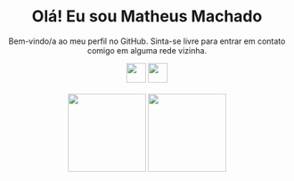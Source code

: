 
<!--
**mmdec/mmdec** is a ✨ _special_ ✨ repository because its `README.md` (this file) appears on your GitHub profile.

Here are some ideas to get you started:

- 🔭 I’m currently working on ...
- 🌱 I’m currently learning ...
- 👯 I’m looking to collaborate on ...
- 🤔 I’m looking for help with ...
- 💬 Ask me about ...
- 📫 How to reach me: ...
- 😄 Pronouns: ...
- ⚡ Fun fact: ...
-->

<div align="center">
  <h1>Olá! Eu sou Matheus Machado</h1>
  <p>Bem-vindo/a ao meu perfil no GitHub. Sinta-se livre para entrar em contato comigo em alguma rede vizinha.</p>
</div>

<div align="center">
  <a href="https://www.linkedin.com/in/mmdec/" target="_blank"><img height="35em" src="https://img.shields.io/badge/-LinkedIn-%230077B5?style=for-the-badge&logo=linkedin&logoColor=white" target="_blank"></a> 
  <a href="mailto:mmdec.dev@gmail.com" target="_blank"><img height="35em" src="https://img.shields.io/badge/Gmail-D14836?style=for-the-badge&logo=gmail&logoColor=white" target="_blank"></a>
</div><br>

<div align="center">
  <img height="140em"src="https://github-readme-stats.vercel.app/api?username=mmdec&show_icons=true&theme=tokyonight" /> 
  <img height="140em" src="https://github-readme-stats.vercel.app/api/top-langs/?username=mmdec&theme=tokyonight&layout=compact" />
</div> 

